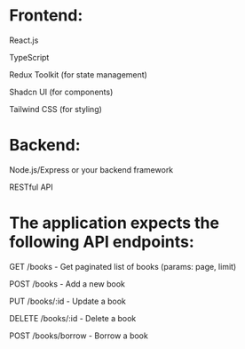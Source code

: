 # Frontend:

React.js

TypeScript

Redux Toolkit (for state management)

Shadcn UI (for components)

Tailwind CSS (for styling)

# Backend:

Node.js/Express or your backend framework

RESTful API

# The application expects the following API endpoints:

GET /books - Get paginated list of books (params: page, limit)

POST /books - Add a new book

PUT /books/:id - Update a book

DELETE /books/:id - Delete a book

POST /books/borrow - Borrow a book